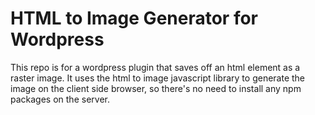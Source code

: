 # HTML to Image Generator for Wordpress

This repo is for a wordpress plugin that saves off an html element as a raster image. It uses the html to image javascript library to generate the image on the client side browser, so there's no need to install any npm packages on the server.